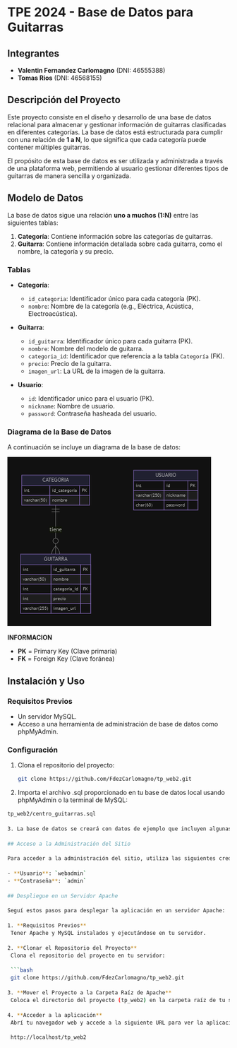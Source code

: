 # TPE 2024 - Base de Datos para Guitarras

## Integrantes

- **Valentin Fernandez Carlomagno** (DNI: 46555388)  
- **Tomas Rios** (DNI: 46568155)

## Descripción del Proyecto

Este proyecto consiste en el diseño y desarrollo de una base de datos relacional para almacenar y gestionar información de guitarras clasificadas en diferentes categorías. La base de datos está estructurada para cumplir con una relación de **1 a N**, lo que significa que cada categoría puede contener múltiples guitarras. 

El propósito de esta base de datos es ser utilizada y administrada a través de una plataforma web, permitiendo al usuario gestionar diferentes tipos de guitarras de manera sencilla y organizada.

## Modelo de Datos

La base de datos sigue una relación **uno a muchos (1:N)** entre las siguientes tablas:

1. **Categoría**: Contiene información sobre las categorías de guitarras.
2. **Guitarra**: Contiene información detallada sobre cada guitarra, como el nombre, la categoría y su precio.

### Tablas

- **Categoría**:
  - `id_categoria`: Identificador único para cada categoría (PK).
  - `nombre`: Nombre de la categoría (e.g., Eléctrica, Acústica, Electroacústica).

- **Guitarra**:
  - `id_guitarra`: Identificador único para cada guitarra (PK).
  - `nombre`: Nombre del modelo de guitarra.
  - `categoria_id`: Identificador que referencia a la tabla `Categoría` (FK).
  - `precio`: Precio de la guitarra.
  - `imagen_url`: La URL de la imagen de la guitarra.

- **Usuario**:
  - `id`: Identificador unico para el usuario (PK).
  - `nickname`: Nombre de usuario.
  - `password`: Contraseña hasheada del usuario.

### Diagrama de la Base de Datos

A continuación se incluye un diagrama de la base de datos:

![Diagrama de la Base de Datos](Diagrama__de_tablas.png)

**INFORMACION**

- **PK** = Primary Key (Clave primaria)
- **FK** = Foreign Key (Clave foránea)

## Instalación y Uso

### Requisitos Previos

- Un servidor MySQL.
- Acceso a una herramienta de administración de base de datos como phpMyAdmin.

### Configuración

1. Clona el repositorio del proyecto:
   ```bash
   git clone https://github.com/FdezCarlomagno/tp_web2.git

2. Importa el archivo .sql proporcionado en tu base de datos local usando phpMyAdmin o la terminal de MySQL:
  ```bash
  tp_web2/centro_guitarras.sql

3. La base de datos se creará con datos de ejemplo que incluyen algunas guitarras y sus respectivas categorías.

## Acceso a la Administración del Sitio

Para acceder a la administración del sitio, utiliza las siguientes credenciales:

- **Usuario**: `webadmin`
- **Contraseña**: `admin`

## Despliegue en un Servidor Apache

Seguí estos pasos para desplegar la aplicación en un servidor Apache:

1. **Requisitos Previos**  
   Tener Apache y MySQL instalados y ejecutándose en tu servidor.

2. **Clonar el Repositorio del Proyecto**  
   Clona el repositorio del proyecto en tu servidor:

   ```bash
   git clone https://github.com/FdezCarlomagno/tp_web2.git

3. **Mover el Proyecto a la Carpeta Raíz de Apache**
   Coloca el directorio del proyecto (tp_web2) en la carpeta raíz de tu servidor Apache. 

4. **Acceder a la aplicación**
   Abrí tu navegador web y accede a la siguiente URL para ver la aplicación en funcionamiento:

   http://localhost/tp_web2

